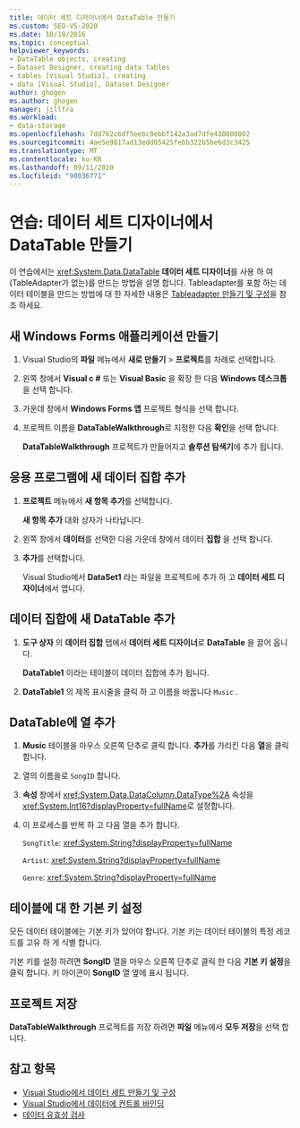 ```yaml
---
title: 데이터 세트 디자이너에서 DataTable 만들기
ms.custom: SEO-VS-2020
ms.date: 10/19/2016
ms.topic: conceptual
helpviewer_keywords:
- DataTable objects, creating
- Dataset Designer, creating data tables
- tables [Visual Studio], creating
- data [Visual Studio], Dataset Designer
author: ghogen
ms.author: ghogen
manager: jillfra
ms.workload:
- data-storage
ms.openlocfilehash: 7dd762c6df5eebc9ebbf142a3ad7dfe430800802
ms.sourcegitcommit: 4ae5e9817ad13edd05425febb322b5be6d3c3425
ms.translationtype: MT
ms.contentlocale: ko-KR
ms.lasthandoff: 09/11/2020
ms.locfileid: "90036771"
---
```

# <a name="walkthrough-create-a-datatable-in-the-dataset-designer"></a>연습: 데이터 세트 디자이너에서 DataTable 만들기

이 연습에서는 <xref:System.Data.DataTable> **데이터 세트 디자이너**를 사용 하 여 (TableAdapter가 없는)를 만드는 방법을 설명 합니다. Tableadapter를 포함 하는 데이터 테이블을 만드는 방법에 대 한 자세한 내용은 [Tableadapter 만들기 및 구성](../data-tools/create-and-configure-tableadapters.md)을 참조 하세요.

## <a name="create-a-new-windows-forms-application"></a>새 Windows Forms 애플리케이션 만들기

1. Visual Studio의 **파일** 메뉴에서 **새로 만들기** > **프로젝트**를 차례로 선택합니다.

2. 왼쪽 창에서 **Visual c #** 또는 **Visual Basic** 을 확장 한 다음 **Windows 데스크톱**을 선택 합니다.

3. 가운데 창에서 **Windows Forms 앱** 프로젝트 형식을 선택 합니다.

4. 프로젝트 이름을 **DataTableWalkthrough**로 지정한 다음 **확인**을 선택 합니다.

     **DataTableWalkthrough** 프로젝트가 만들어지고 **솔루션 탐색기**에 추가 됩니다.

## <a name="add-a-new-dataset-to-the-application"></a>응용 프로그램에 새 데이터 집합 추가

1. **프로젝트** 메뉴에서 **새 항목 추가**를 선택합니다.

     **새 항목 추가** 대화 상자가 나타납니다.

2. 왼쪽 창에서 **데이터**를 선택한 다음 가운데 창에서 데이터 **집합** 을 선택 합니다.

3. **추가**를 선택합니다.

     Visual Studio에서 **DataSet1** 라는 파일을 프로젝트에 추가 하 고 **데이터 세트 디자이너**에서 엽니다.

## <a name="add-a-new-datatable-to-the-dataset"></a>데이터 집합에 새 DataTable 추가

1. **도구 상자** 의 **데이터 집합** 탭에서 **데이터 세트 디자이너**로 **DataTable** 을 끌어 옵니다.

     **DataTable1** 이라는 테이블이 데이터 집합에 추가 됩니다.

2. **DataTable1** 의 제목 표시줄을 클릭 하 고 이름을 바꿉니다 `Music` .

## <a name="add-columns-to-the-datatable"></a>DataTable에 열 추가

1. **Music** 테이블을 마우스 오른쪽 단추로 클릭 합니다. **추가**를 가리킨 다음 **열**을 클릭 합니다.

2. 열의 이름을로 `SongID` 합니다.

3. **속성** 창에서 <xref:System.Data.DataColumn.DataType%2A> 속성을 <xref:System.Int16?displayProperty=fullName>로 설정합니다.

4. 이 프로세스를 반복 하 고 다음 열을 추가 합니다.

     `SongTitle`: <xref:System.String?displayProperty=fullName>

     `Artist`: <xref:System.String?displayProperty=fullName>

     `Genre`: <xref:System.String?displayProperty=fullName>

## <a name="set-the-primary-key-for-the-table"></a>테이블에 대 한 기본 키 설정

모든 데이터 테이블에는 기본 키가 있어야 합니다. 기본 키는 데이터 테이블의 특정 레코드를 고유 하 게 식별 합니다.

기본 키를 설정 하려면 **SongID** 열을 마우스 오른쪽 단추로 클릭 한 다음 **기본 키 설정**을 클릭 합니다. 키 아이콘이 **SongID** 열 옆에 표시 됩니다.

## <a name="save-your-project"></a>프로젝트 저장

**DataTableWalkthrough** 프로젝트를 저장 하려면 **파일** 메뉴에서 **모두 저장**을 선택 합니다.

## <a name="see-also"></a>참고 항목

- [Visual Studio에서 데이터 세트 만들기 및 구성](../data-tools/create-and-configure-datasets-in-visual-studio.md)
- [Visual Studio에서 데이터에 컨트롤 바인딩](../data-tools/bind-controls-to-data-in-visual-studio.md)
- [데이터 유효성 검사](../data-tools/validate-data-in-datasets.md)
